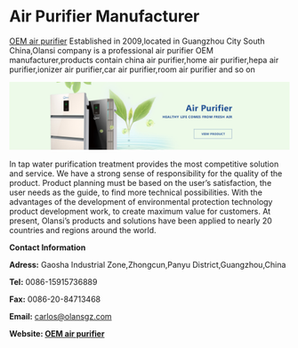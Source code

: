 # Air Purifier Manufacturer
[OEM air purifier](https://www.oemairpurifier.com/) Established in 2009,located in Guangzhou City South China,Olansi company is a professional air purifier OEM manufacturer,products contain china air purifier,home air purifier,hepa air purifier,ionizer air purifier,car air purifier,room air purifier and so on

![OEM air purifier](https://github.com/imranmurtaza001/oemairpurifier/blob/main/5.jpg?raw=true)

In tap water purification treatment provides the most competitive solution and service. We have a strong sense of responsibility for the quality of the product. Product planning must be based on the user’s satisfaction, the user needs as the guide, to find more technical possibilities. With the advantages of the development of environmental protection technology product development work, to create maximum value for customers. At present, Olansi’s products and solutions have been applied to nearly 20 countries and regions around the world.

**Contact Information**

**Adress:** Gaosha Industrial Zone,Zhongcun,Panyu District,Guangzhou,China

**Tel:** 0086-15915736889

**Fax:** 0086-20-84713468

**Email:** carlos@olansgz.com

**Website: [OEM air purifier](https://www.oemairpurifier.com/)**
